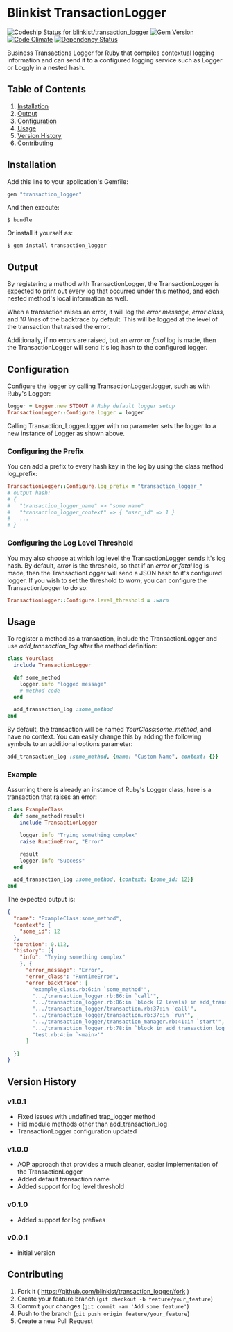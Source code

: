 # Blinkist TransactionLogger
[ ![Codeship Status for blinkist/transaction_logger](https://codeship.com/projects/fb9745c0-edc7-0132-b6b1-1efd3f886df2/status?branch=master)](https://codeship.com/projects/84119) [![Gem Version](https://badge.fury.io/rb/transaction_logger.svg)](http://badge.fury.io/rb/transaction_logger) [![Code Climate](https://codeclimate.com/github/blinkist/transaction_logger/badges/gpa.svg)](https://codeclimate.com/github/blinkist/transaction_logger) [![Dependency Status](https://www.versioneye.com/ruby/transaction_logger/badge.svg)](https://www.versioneye.com/ruby/transaction_logger/)

Business Transactions Logger for Ruby that compiles contextual logging information and can send it to a configured logging service such as Logger or Loggly in a nested hash.

## Table of Contents

1. [Installation](#installation)
2. [Output](#output)
3. [Configuration](#configuration)
4. [Usage](#usage)
5. [Version History](#version-history)
6. [Contributing](#contributing)

## Installation

Add this line to your application's Gemfile:

```ruby
gem "transaction_logger"
```

And then execute:

    $ bundle

Or install it yourself as:

    $ gem install transaction_logger

## Output

By registering a method with TransactionLogger, the TransactionLogger is expected to print out every log that occurred under this method, and each nested method's local information as well.

When a transaction raises an error, it will log the *error message*, *error class*, and *10 lines* of the backtrace by default. This will be logged at the level of the transaction that raised the error.

Additionally, if no errors are raised, but an *error* or *fatal* log is made, then the TransactionLogger will send it's log hash to the configured logger.

## Configuration

Configure the logger by calling TransactionLogger.logger, such as with Ruby's Logger:

```ruby
logger = Logger.new STDOUT # Ruby default logger setup
TransactionLogger::Configure.logger = logger
```

Calling Transaction_Logger.logger with no parameter sets the logger to a new instance of Logger as shown above.

### Configuring the Prefix

You can add a prefix to every hash key in the log by using the class method log_prefix:

```ruby
TransactionLogger::Configure.log_prefix = "transaction_logger_"
# output hash:
# {
#   "transaction_logger_name" => "some name"
#   "transaction_logger_context" => { "user_id" => 1 }
#   ...
# }
```

### Configuring the Log Level Threshold

You may also choose at which log level the TransactionLogger sends it's log hash. By default, *error* is the threshold, so that if an *error* or *fatal* log is made, then the TransactionLogger will send a JSON hash to it's configured logger. If you wish to set the threshold to *warn*, you can configure the TransactionLogger to do so:

```ruby
TransactionLogger::Configure.level_threshold = :warn
```

## Usage

To register a method as a transaction, include the TransactionLogger and use *add_transaction_log* after the method definition:

```ruby
class YourClass
  include TransactionLogger

  def some_method
    logger.info "logged message"
    # method code
  end

  add_transaction_log :some_method
end
```

By default, the transaction will be named *YourClass:some_method*, and have no context. You can easily change this by adding the following symbols to an additional options parameter:

```ruby
add_transaction_log :some_method, {name: "Custom Name", context: {}}
```

### Example

Assuming there is already an instance of Ruby's Logger class, here is a transaction that raises an error:

```ruby
class ExampleClass
  def some_method(result)
    include TransactionLogger

    logger.info "Trying something complex"
    raise RuntimeError, "Error"

    result
    logger.info "Success"
  end

  add_transaction_log :some_method, {context: {some_id: 12}}
end
```

The expected output is:

```json
{
  "name": "ExampleClass:some_method",
  "context": {
    "some_id": 12
  },
  "duration": 0.112,
  "history": [{
    "info": "Trying something complex"
    }, {
      "error_message": "Error",
      "error_class": "RuntimeError",
      "error_backtrace": [
        "example_class.rb:6:in `some_method'",
        ".../transaction_logger.rb:86:in `call'",
        ".../transaction_logger.rb:86:in `block (2 levels) in add_transaction_log'",
        ".../transaction_logger/transaction.rb:37:in `call'",
        ".../transaction_logger/transaction.rb:37:in `run'",
        ".../transaction_logger/transaction_manager.rb:41:in `start'",
        ".../transaction_logger.rb:78:in `block in add_transaction_log'",
        "test.rb:4:in `<main>'"
      ]

  }]
}
```

## Version History

### v1.0.1
- Fixed issues with undefined trap_logger method
- Hid module methods other than add_transaction_log
- TransactionLogger configuration updated

### v1.0.0

- AOP approach that provides a much cleaner, easier implementation of the TransactionLogger
- Added default transaction name
- Added support for log level threshold

### v0.1.0

- Added support for log prefixes

### v0.0.1

- initial version

## Contributing

1. Fork it ( https://github.com/blinkist/transaction_logger/fork )
2. Create your feature branch (`git checkout -b feature/your_feature`)
3. Commit your changes (`git commit -am 'Add some feature'`)
4. Push to the branch (`git push origin feature/your_feature`)
5. Create a new Pull Request
